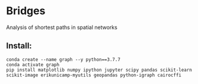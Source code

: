 # Bridges
Analysis of shortest paths in spatial networks


## Install:
```
conda create --name graph --y python==3.7.7
conda activate graph
pip install matplotlib numpy ipython jupyter scipy pandas scikit-learn scikit-image erikunicamp-myutils geopandas python-igraph cairocffi
```
